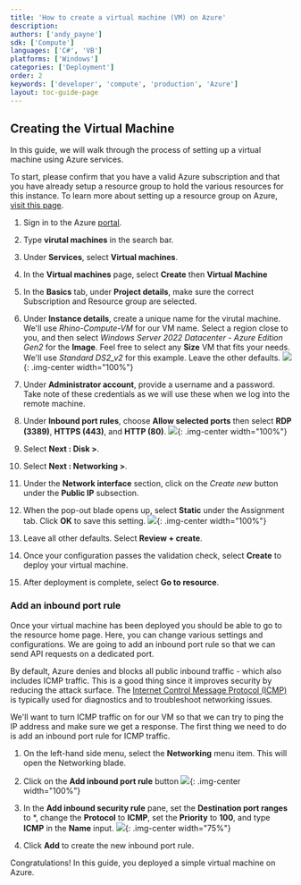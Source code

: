 ```yaml
---
title: 'How to create a virtual machine (VM) on Azure'
description: 
authors: ['andy_payne']
sdk: ['Compute']
languages: ['C#', 'VB']
platforms: ['Windows']
categories: ['Deployment']
order: 2
keywords: ['developer', 'compute', 'production', 'Azure']
layout: toc-guide-page
---
```


## Creating the Virtual Machine

In this guide, we will walk through the process of setting up a virtual machine using Azure services. 

To start, please confirm that you have a valid Azure subscription and that you have already setup a resource group to hold the various resources for this instance. To learn more about setting up a resource group on Azure, [visit this page](https://docs.microsoft.com/en-us/azure/azure-resource-manager/management/manage-resource-groups-portal).

1. Sign in to the Azure [portal](https://portal.azure.com/#home).

1. Type **virutal machines** in the search bar.

1. Under **Services**, select **Virtual machines**.

1. In the **Virtual machines** page, select **Create** then **Virtual Machine**

1. In the **Basics** tab, under **Project details**, make sure the correct Subscription and Resource group are selected.

1. Under **Instance details**, create a unique name for the virutal machine. We'll use *Rhino-Compute-VM* for our VM name. Select a region close to you, and then select *Windows Server 2022 Datacenter - Azure Edition Gen2* for the **Image**. Feel free to select any **Size** VM that fits your needs. We'll use *Standard DS2_v2* for this example. Leave the other defaults.
<img src="{{ site.baseurl }}/images/Azure_VM_Create3.png">{: .img-center  width="100%"}

1. Under **Administrator account**, provide a username and a password. Take note of these credentials as we will use these when we log into the remote machine.

1. Under **Inbound port rules**, choose **Allow selected ports** then select **RDP (3389)**, **HTTPS (443)**, and **HTTP (80)**.
<img src="{{ site.baseurl }}/images/Azure_VM_Create4.png">{: .img-center  width="100%"}

1. Select **Next : Disk >**.

1. Select **Next : Networking >**.

1. Under the **Network interface** section, click on the *Create new* button under the **Public IP** subsection.

1. When the pop-out blade opens up, select **Static** under the Assignment tab. Click **OK** to save this setting.
<img src="{{ site.baseurl }}/images/Azure_VM_Create5.png">{: .img-center  width="100%"}

1. Leave all other defaults. Select **Review + create**.

1. Once your configuration passes the validation check, select **Create** to deploy your virtual machine.

1. After deployment is complete, select **Go to resource**.

### Add an inbound port rule

Once your virtual machine has been deployed you should be able to go to the resource home page. Here, you can change various settings and configurations. We are going to add an inbound port rule so that we can send API requests on a dedicated port.

By default, Azure denies and blocks all public inbound traffic - which also includes ICMP traffic. This is a good thing since it improves security by reducing the attack surface. The [Internet Control Message Protocol (ICMP)](https://en.wikipedia.org/wiki/Internet_Control_Message_Protocol) is typically used for diagnostics and to troubleshoot networking issues. 

We'll want to turn ICMP traffic on for our VM so that we can try to ping the IP address and make sure we get a response. The first thing we need to do is add an inbound port rule for ICMP traffic. 

1. On the left-hand side menu, select the **Networking** menu item. This will open the Networking blade.

1. Click on the **Add inbound port rule** button
<img src="{{ site.baseurl }}/images/Azure_VM_Create6.png">{: .img-center  width="100%"}

1. In the **Add inbound security rule** pane, set the **Destination port ranges** to *, change the **Protocol** to **ICMP**, set the **Priority** to **100**, and type **ICMP** in the **Name** input.
<img src="{{ site.baseurl }}/images/Azure_VM_Create8.png">{: .img-center  width="75%"}

1. Click **Add** to create the new inbound port rule.

Congratulations! In this guide, you deployed a simple virtual machine on Azure.